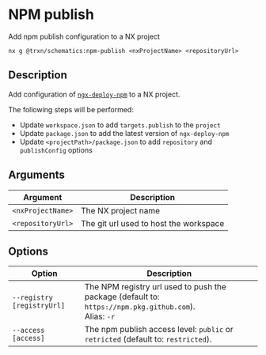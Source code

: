 # NPM publish

Add npm publish configuration to a NX project

```shell
nx g @trxn/schematics:npm-publish <nxProjectName> <repositoryUrl>
```

## Description

Add configuration of [`ngx-deploy-npm`](https://github.com/bikecoders/ngx-deploy-npm) to a NX project.

The following steps will be performed:

- Update `workspace.json` to add `targets.publish` to the `project`
- Update `package.json` to add the latest version of `ngx-deploy-npm`
- Update `<projectPath>/package.json` to add `repository` and `publishConfig` options

## Arguments

| Argument          | Description                            |
| ----------------- | -------------------------------------- |
| `<nxProjectName>` | The NX project name                    |
| `<repositoryUrl>` | The git url used to host the workspace |

## Options

| Option                         | Description                                                                                                           |
| ------------------------------ | --------------------------------------------------------------------------------------------------------------------- |
| `--registry [registryUrl]`     | The NPM registry url used to push the package (default to: `https://npm.pkg.github.com`).<br/> Alias: `-r`            |
| `--access [access]`            | The npm publish access level: `public` or `retricted` (default to: `restricted`).                                     |
